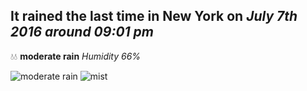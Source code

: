 ## It rained the last time in New York on *July 7th 2016 around 09:01 pm*
💧💧  **moderate rain** *Humidity 66%*

![moderate rain](http://openweathermap.org/img/w/10n.png) ![mist](http://openweathermap.org/img/w/50n.png)
